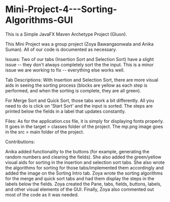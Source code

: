 # Mini-Project-4---Sorting-Algorithms-GUI

This is a Simple JavaFX Maven Archetype Project (Gluon). 

This Mini Project was a group project (Zoya Bawangaonwala and Anika Suman). 
All of our code is documented as necessary. 

Issues: 
Two of our tabs (Insertion Sort and Selection Sort) have a slight issue -- they don't always completely sort the the input. 
This is a minor issue we are working to fix -- everything else works well. 

Tab Descriptions: 
With Insertion and Selection Sort, there are more visual aids in seeing the sorting process (blocks are yellow as each step is performed, 
and when the sorting is complete, they are all green).

For Merge Sort and Quick Sort, those tabs work a bit differently. All you need to do is click on 'Start Sort' and the input is sorted. The steps
are printed below the fields in a label that updates constantly. 

Files: 
As for the application.css file, it is simply for displaying fonts properly. It goes in the target > classes folder of the project. 
The mp.png image goes in the src > main folder of the project. 

Contributions:

Anika added functionality to the buttons (for example, generating the random numbers and clearing the fields). 
She also added the green/yellow visual aids for sorting in the insertion and selection sort tabs. 
She also wrote the algorithms for sorting for those tabs/implemented them accordingly and added the image on the Sorting Intro tab.
Zoya wrote the sorting algorithms for the merge and quick sort tabs and had them display the steps in the labels below the fields. Zoya created the 
Pane, tabs, fields, buttons, labels, and other visual elements of the GUI. Finally, Zoya also commented out most of the code as it was needed. 
